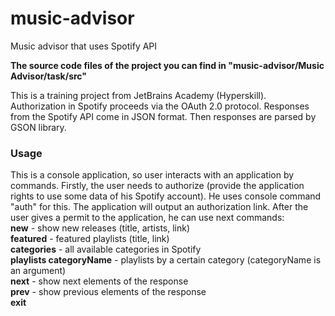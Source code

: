# music-advisor
Music advisor that uses Spotify API

**The source code files of the project you can find in "music-advisor/Music Advisor/task/src"**

This is a training project from JetBrains Academy (Hyperskill).  
Authorization in Spotify proceeds via the OAuth 2.0 protocol.
Responses from the Spotify API come in JSON format.
Then responses are parsed by GSON library. 

### Usage
This is a console application, so user interacts with an application by commands.
Firstly, the user needs to authorize (provide the application rights to use some data of his Spotify account). 
He uses console command "auth" for this. The application will output an authorization link. 
After the user gives a permit to the application, he can use next commands:  
**new** - show new releases (title, artists, link)  
**featured** - featured playlists (title, link)  
**categories** - all available categories in Spotify  
**playlists categoryName** - playlists by a certain category (categoryName is an argument)  
**next** - show next elements of the response  
**prev** - show previous elements of the response  
**exit**